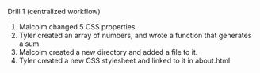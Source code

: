 Drill 1 (centralized workflow)

1. Malcolm changed 5 CSS properties
2. Tyler created an array of numbers, and wrote a function that generates a sum.
3. Malcolm created a new directory and added a file to it.
4. Tyler created a new CSS stylesheet and linked to it in about.html
